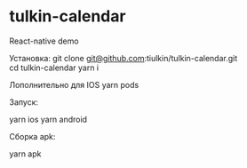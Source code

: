 # tulkin-calendar
React-native demo

Установка:
git clone git@github.com:tiulkin/tulkin-calendar.git    
cd tulkin-calendar
yarn i

Лополнительно для IOS
yarn pods

Запуск:

yarn ios
yarn android

Сборка apk:

yarn apk
